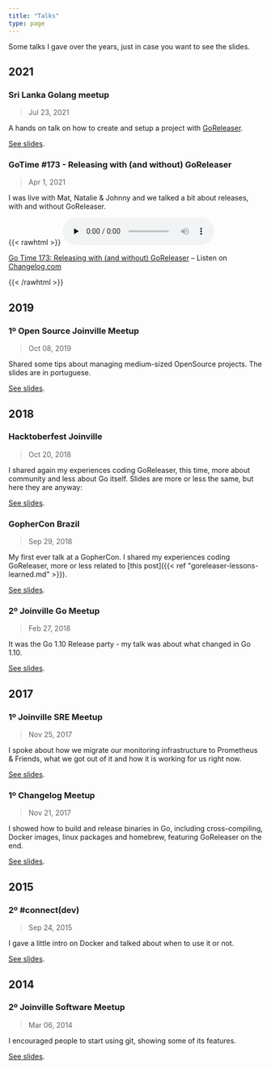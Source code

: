 ```yaml
---
title: "Talks"
type: page
---
```


Some talks I gave over the years, just in case you want to see the slides.

## 2021

### Sri Lanka Golang meetup

> Jul 23, 2021

A hands on talk on how to create and setup a project with [GoReleaser](https://goreleaser.com).

[See slides](https://speakerdeck.com/caarlos0/intro-to-goreleaser).

### GoTime #173 - Releasing with (and without) GoReleaser

> Apr 1, 2021

I was live with Mat, Natalie & Johnny and we talked a bit about releases, with and without GoReleaser.

{{< rawhtml >}}
<audio data-theme="night" data-src="https://changelog.com/gotime/173/embed" src="https://cdn.changelog.com/uploads/gotime/173/go-time-173.mp3" preload="none" class="changelog-episode" controls></audio><p><a href="https://changelog.com/gotime/173">Go Time 173: Releasing with (and without) GoReleaser</a> – Listen on <a href="https://changelog.com/">Changelog.com</a></p><script async src="//cdn.changelog.com/embed.js"></script>
{{< /rawhtml >}}

## 2019

### 1º Open Source Joinville Meetup

> Oct 08, 2019

Shared some tips about managing medium-sized OpenSource projects. The slides
are in portuguese.

[See slides](https://speakerdeck.com/caarlos0/gerenciando-projetos-opensource).

## 2018

### Hacktoberfest Joinville

> Oct 20, 2018

I shared again my experiences coding GoReleaser, this time, more about community and less about Go itself. Slides are more or less the same, but here they are anyway:

[See slides](https://speakerdeck.com/caarlos0/goreleaser-lessons-learned-hacktoberfest).

### GopherCon Brazil

> Sep 29, 2018

My first ever talk at a GopherCon. I shared my experiences coding GoReleaser, more or less related to [this post]({{< ref "goreleaser-lessons-learned.md" >}}).

[See slides](https://speakerdeck.com/caarlos0/goreleaser-lessons-learned).

### 2º Joinville Go Meetup

> Feb 27, 2018

It was the Go 1.10 Release party - my talk was about what changed in Go 1.10.

[See slides](https://speakerdeck.com/caarlos0/go-1-dot-10-release-party-at-joinville-go-meetup).

## 2017

### 1º Joinville SRE Meetup

> Nov 25, 2017

I spoke about how we migrate our monitoring infrastructure to Prometheus & Friends, what we got out of it and how it is working for us right now.

[See slides](https://speakerdeck.com/caarlos0/monitoring-at-contaazul).

### 1º Changelog Meetup

> Nov 21, 2017

I showed how to build and release binaries in Go, including cross-compiling, Docker images, linux packages and homebrew, featuring GoReleaser on the end.

[See slides](https://speakerdeck.com/caarlos0/building-and-releasing-golang-binaries).

## 2015

### 2º #connect(dev)

> Sep 24, 2015

I gave a little intro on Docker and talked about when to use it or not.

[See slides](https://slides.com/caarlos0/why-docker#/).

## 2014

### 2º Joinville Software Meetup

> Mar 06, 2014

I encouraged people to start using git, showing some of its features.

[See slides](https://speakerdeck.com/caarlos0/comecando-com-git).
